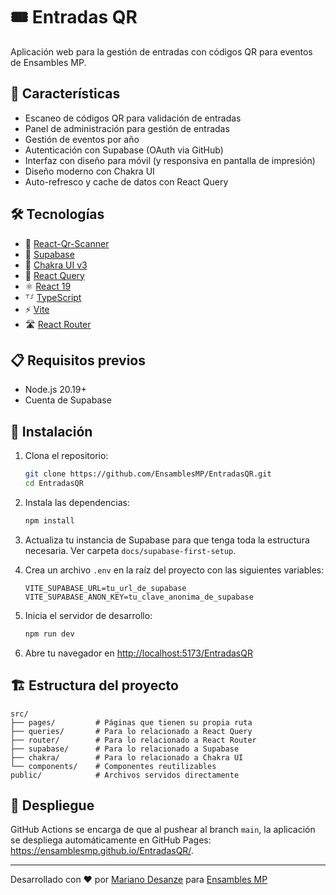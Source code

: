 # 🎟️ Entradas QR

Aplicación web para la gestión de entradas con códigos QR para eventos de Ensambles MP.

## 🚀 Características

- Escaneo de códigos QR para validación de entradas
- Panel de administración para gestión de entradas
- Gestión de eventos por año
- Autenticación con Supabase (OAuth via GitHub)
- Interfaz con diseño para móvil (y responsiva en pantalla de impresión)
- Diseño moderno con Chakra UI
- Auto-refresco y cache de datos con React Query

## 🛠️ Tecnologías

- 🔳 [React-Qr-Scanner](https://github.com/yudiel/react-qr-scanner)
- 🔐 [Supabase](https://supabase.com/)
- 🎨 [Chakra UI v3](https://chakra-ui.com/)
- 🌴 [React Query](https://tanstack.com/query/v5)
- ⚛️ [React 19](https://reactjs.org/)
- ⸆⸉ [TypeScript](https://www.typescriptlang.org/)
- ⚡ [Vite](https://vitejs.dev/)
- 🛣 [React Router](https://reactrouter.com/)

## 📋 Requisitos previos

- Node.js 20.19+
- Cuenta de Supabase

## 🚀 Instalación

1. Clona el repositorio:
   ```bash
   git clone https://github.com/EnsamblesMP/EntradasQR.git
   cd EntradasQR
   ```

2. Instala las dependencias:
   ```bash
   npm install
   ```

3. Actualiza tu instancia de Supabase para que tenga toda la estructura necesaria. Ver carpeta `docs/supabase-first-setup`.

4. Crea un archivo `.env` en la raíz del proyecto con las siguientes variables:
   ```
   VITE_SUPABASE_URL=tu_url_de_supabase
   VITE_SUPABASE_ANON_KEY=tu_clave_anonima_de_supabase
   ```

5. Inicia el servidor de desarrollo:
   ```bash
   npm run dev
   ```

6. Abre tu navegador en [http://localhost:5173/EntradasQR](http://localhost:5173/EntradasQR)

## 🏗️ Estructura del proyecto

```
src/
├── pages/         # Páginas que tienen su propia ruta
├── queries/       # Para lo relacionado a React Query
├── router/        # Para lo relacionado a React Router
├── supabase/      # Para lo relacionado a Supabase
├── chakra/        # Para lo relacionado a Chakra UI
└── components/    # Componentes reutilizables
public/            # Archivos servidos directamente
```

## 🚀 Despliegue

GitHub Actions se encarga de que al pushear al branch `main`, la aplicación se despliega automáticamente en GitHub Pages: https://ensamblesmp.github.io/EntradasQR/.

---

Desarrollado con ❤️ por [Mariano Desanze](https://github.com/protron) para [Ensambles MP](https://www.ensambles.musica.ar/)
